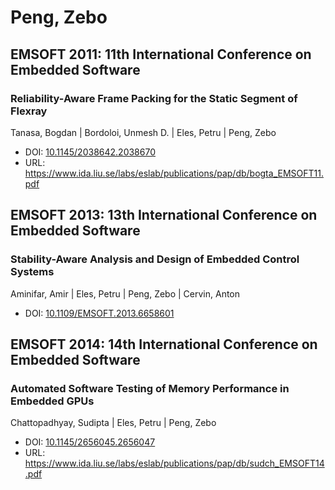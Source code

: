 # Peng, Zebo

## EMSOFT 2011: 11th International Conference on Embedded Software

### Reliability-Aware Frame Packing for the Static Segment of Flexray
Tanasa, Bogdan | Bordoloi, Unmesh D. | Eles, Petru | Peng, Zebo
* DOI: [10.1145/2038642.2038670](https://doi.org/10.1145/2038642.2038670)
* URL: <https://www.ida.liu.se/labs/eslab/publications/pap/db/bogta_EMSOFT11.pdf>

## EMSOFT 2013: 13th International Conference on Embedded Software

### Stability-Aware Analysis and Design of Embedded Control Systems
Aminifar, Amir | Eles, Petru | Peng, Zebo | Cervin, Anton
* DOI: [10.1109/EMSOFT.2013.6658601](https://doi.org/10.1109/EMSOFT.2013.6658601)

## EMSOFT 2014: 14th International Conference on Embedded Software

### Automated Software Testing of Memory Performance in Embedded GPUs
Chattopadhyay, Sudipta | Eles, Petru | Peng, Zebo
* DOI: [10.1145/2656045.2656047](https://doi.org/10.1145/2656045.2656047)
* URL: <https://www.ida.liu.se/labs/eslab/publications/pap/db/sudch_EMSOFT14.pdf>

